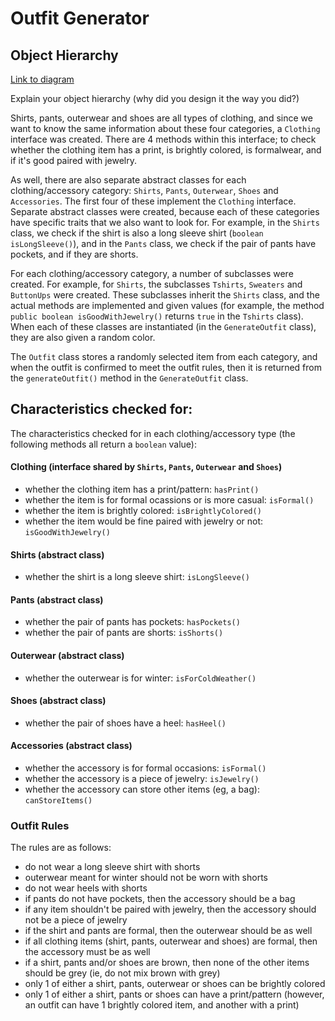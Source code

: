 # Outfit Generator

## Object Hierarchy
[Link to diagram](https://screenshot.click/14-02-pwg1k-7lflh.jpg)

Explain your object hierarchy (why did you design it the way you did?)

Shirts, pants, outerwear and shoes are all types of clothing, and since we want to know the same information about these four categories, a `Clothing` interface was created. There are 4 methods within this interface; to check whether the clothing item has a print, is brightly colored, is formalwear, and if it's good paired with jewelry. 

As well, there are also separate abstract classes for each clothing/accessory category: `Shirts`, `Pants`, `Outerwear`, `Shoes` and `Accessories`. The first four of these implement the `Clothing` interface. Separate abstract classes were created, because each of these categories have specific traits that we also want to look for. For example, in the `Shirts` class, we check if the shirt is also a long sleeve shirt (`boolean isLongSleeve()`), and in the `Pants` class, we check if the pair of pants have pockets, and if they are shorts.

For each clothing/accessory category, a number of subclasses were created. For example, for `Shirts`, the subclasses `Tshirts`, `Sweaters` and `ButtonUps` were created. These subclasses inherit the `Shirts` class, and the actual methods are implemented and given values (for example, the method `public boolean isGoodWithJewelry()` returns `true` in the `Tshirts` class). When each of these classes are instantiated (in the `GenerateOutfit` class), they are also given a random color.

The `Outfit` class stores a randomly selected item from each category, and when the outfit is confirmed to meet the outfit rules, then it is returned from the `generateOutfit()` method in the `GenerateOutfit` class.

## Characteristics checked for:
The characteristics checked for in each clothing/accessory type (the following methods all return a `boolean` value):

#### Clothing (interface shared by `Shirts`, `Pants`, `Outerwear` and `Shoes`)
- whether the clothing item has a print/pattern: `hasPrint()`
- whether the item is for formal ocassions or is more casual: `isFormal()`
- whether the item is brightly colored: `isBrightlyColored()`
- whether the item would be fine paired with jewelry or not: `isGoodWithJewelry()`

#### Shirts (abstract class)
- whether the shirt is a long sleeve shirt: `isLongSleeve()`

#### Pants (abstract class)
- whether the pair of pants has pockets: `hasPockets()`
- whether the pair of pants are shorts: `isShorts()`

#### Outerwear (abstract class)
- whether the outerwear is for winter: `isForColdWeather()`

#### Shoes (abstract class)
- whether the pair of shoes have a heel: `hasHeel()`

#### Accessories (abstract class)
- whether the accessory is for formal occasions: `isFormal()`
- whether the accessory is a piece of jewelry: `isJewelry()`
- whether the accessory can store other items (eg, a bag): `canStoreItems()`

### Outfit Rules

The rules are as follows:

- do not wear a long sleeve shirt with shorts
- outerwear meant for winter should not be worn with shorts
- do not wear heels with shorts
- if pants do not have pockets, then the accessory should be a bag
- if any item shouldn't be paired with jewelry, then the accessory should not be a piece of jewelry
- if the shirt and pants are formal, then the outerwear should be as well
- if all clothing items (shirt, pants, outerwear and shoes) are formal, then the accessory must be as well
- if a shirt, pants and/or shoes are brown, then none of the other items should be grey (ie, do not mix brown with grey)
- only 1 of either a shirt, pants, outerwear or shoes can be brightly colored
- only 1 of either a shirt, pants or shoes can have a print/pattern (however, an outfit can have 1 brightly colored item, and another with a print)
